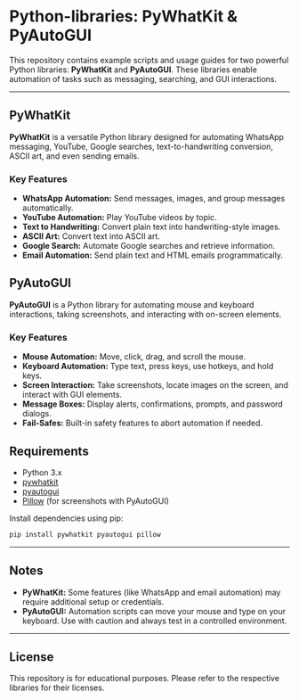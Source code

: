 # Python-libraries: PyWhatKit & PyAutoGUI

This repository contains example scripts and usage guides for two powerful Python libraries: **PyWhatKit** and **PyAutoGUI**. These libraries enable automation of tasks such as messaging, searching, and GUI interactions.

---

## PyWhatKit

**PyWhatKit** is a versatile Python library designed for automating WhatsApp messaging, YouTube, Google searches, text-to-handwriting conversion, ASCII art, and even sending emails.

### Key Features

- **WhatsApp Automation:** Send messages, images, and group messages automatically.
- **YouTube Automation:** Play YouTube videos by topic.
- **Text to Handwriting:** Convert plain text into handwriting-style images.
- **ASCII Art:** Convert text into ASCII art.
- **Google Search:** Automate Google searches and retrieve information.
- **Email Automation:** Send plain text and HTML emails programmatically.

## PyAutoGUI

**PyAutoGUI** is a Python library for automating mouse and keyboard interactions, taking screenshots, and interacting with on-screen elements.

### Key Features

- **Mouse Automation:** Move, click, drag, and scroll the mouse.
- **Keyboard Automation:** Type text, press keys, use hotkeys, and hold keys.
- **Screen Interaction:** Take screenshots, locate images on the screen, and interact with GUI elements.
- **Message Boxes:** Display alerts, confirmations, prompts, and password dialogs.
- **Fail-Safes:** Built-in safety features to abort automation if needed.

## Requirements

- Python 3.x
- [pywhatkit](https://pypi.org/project/pywhatkit/)
- [pyautogui](https://pypi.org/project/PyAutoGUI/)
- [Pillow](https://pypi.org/project/Pillow/) (for screenshots with PyAutoGUI)

Install dependencies using pip:

```sh
pip install pywhatkit pyautogui pillow
```

---

## Notes

- **PyWhatKit:** Some features (like WhatsApp and email automation) may require additional setup or credentials.
- **PyAutoGUI:** Automation scripts can move your mouse and type on your keyboard. Use with caution and always test in a controlled environment.

---

## License

This repository is for educational purposes. Please refer to the respective libraries for their licenses.

